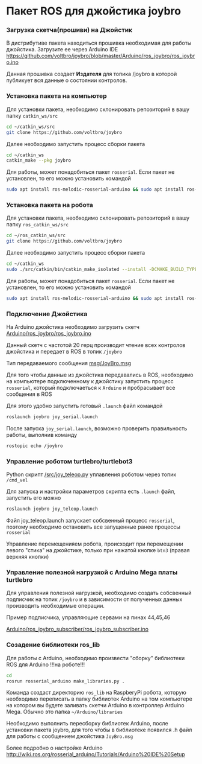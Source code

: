 # Пакет ROS для джойстика joybro

### Загрузка скетча(прошиви) на Джойстик
В дистрибутиве пакета находиться прошивка необходимая для работы джойстика. Загрузите ее через Arduino IDE 
https://github.com/voltbro/joybro/blob/master/Arduino/ros_joybro/ros_joybro.ino

Данная прошивка создает __Издателя__ для топика /joybro в которой публикует вся данные о состоянии контролов.

### Установка пакета на компьютер

Для установки пакета, необходимо склонировать репозиторий в вашу папку `catkin_ws/src`

```bash
cd ~/catkin_ws/src
git clone https://github.com/voltbro/joybro
```

Далее необходимо запустить процесс сборки пакета

```bash
cd ~/catkin_ws
catkin_make --pkg joybro
```

Для работы, может понадобиться пакет `rosserial`. Если пакет не установлен, то его можно установить командой

```bash
sudo apt install ros-melodic-rosserial-arduino && sudo apt install ros-melodic-rosserial
```
### Установка пакета на робота

Для установки пакета, необходимо склонировать репозиторий в вашу папку `ros_catkin_ws/src`

```bash
cd ~/ros_catkin_ws/src
git clone https://github.com/voltbro/joybro
```

Далее необходимо запустить процесс сборки пакета

```bash
cd ~/catkin_ws
sudo ./src/catkin/bin/catkin_make_isolated --install -DCMAKE_BUILD_TYPE=Release --install-space /opt/ros/kinetic --pkg=joybro
```

Для работы, может понадобиться пакет `rosserial`. Если пакет не установлен, то его можно установить командой

```bash
sudo apt install ros-melodic-rosserial-arduino && sudo apt install ros-melodic-rosserial
```

### Подключение Джойстика

На Arduino джойстика необходимо загрузить скетч [Arduino/ros_joybro/ros_joybro.ino](https://github.com/voltbro/joybro/blob/master/Arduino/ros_joybro/ros_joybro.ino)

Данный скетч с частотой 20 герц производит чтение всех контролов джойстика и передает в ROS в топик `/joybro`

Тип передаваемого сообщения [msg/JoyBro.msg](https://github.com/voltbro/joybro/blob/master/msg/JoyBro.msg)

Для того чтобы данные из джойстика передавались в ROS, необходимо на компьютере подключенному к джойстику запустить процесс `rosserial`, который подключаеться к `Arduino` 
и пробрасывает все сообщения в ROS

Для этого удобно запустить готовый `.launch` файл командой 

```bash
roslaunch joybro joy_serial.launch
```

После запуска `joy_serial.launch`, возможно проверить правильность работы, выполнив команду
```bash
rostopic echo /joybro
```

### Управление роботом turtlebro/turtlebot3

Python скрипт [/src/joy_teleop.py](https://github.com/voltbro/joybro/blob/master/src/joy_teleop.py) уплавления роботом через топик `/cmd_vel` 

Для запуска и настройки параметров скрипта есть `.launch` файл, запустить его можно 

```bash
roslaunch joybro joy_teleop.launch
```

Файл joy_teleop.launch запускает собсвенный процесс `rosserial`, поэтому необходимо остановить все запущенные ранее процессы `rosserial`

Управление перемещенияем робота, происходит при перемещении левого "стика" на джойстике, только при нажатой кнопке `btn3` (правая верхняя кнопки)

### Управление полезной нагрузкой с Arduino Mega платы turtlebro

Для управления полезной нагрузкой, необходимо создать собсвенный подписчик на топик `/joybro` и в зависимости от полученных данных производить необходимые операции.

Пример подписчика, управляющие сервами на пинах 44,45,46

[Arduino/ros_joybro_subscriber/ros_joybro_subscriber.ino](https://github.com/voltbro/joybro/blob/master/Arduino/ros_joybro_subscriber/ros_joybro_subscriber.ino)


### Созадение библиотеки ros_lib

Для работы с Arduinо, необходимо произвести "сборку" библиотеки ROS для Arduino !!!на роботе!!!

```bash
cd 
rosrun rosserial_arduino make_libraries.py .
```

Команда создаст директорию `ros_lib` на RaspberyPi робота, которую необходимо переписать в папку библиотек Arduino на том компьютере на котором вы будете заливать скетчи Arduino в контроллер Arduino Mega. Обычно это папка `~/Arduino/libraries`

Необходимо выполнить пересборку библиотек Arduino, после установки пакета joybro, для того чтобы в библиотеке появился .h файл для работы с сообщением джойстика `JoyBro.msg`

Более подробно о настройке Arduino http://wiki.ros.org/rosserial_arduino/Tutorials/Arduino%20IDE%20Setup

